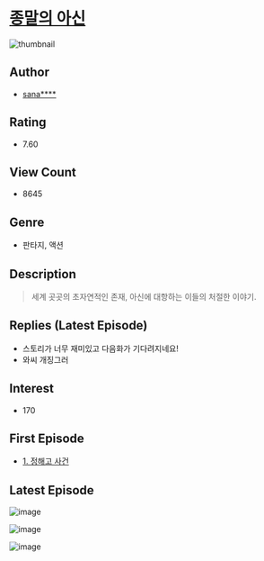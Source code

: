 # [종말의 아신](https://comic.naver.com/bestChallenge/list?titleId=796012)
![thumbnail](https://image-comic.pstatic.net/user_contents_data/challenge_comic/2022/09/27/356266/thumbnail_202x164bbb0a68a_9680_4cbb_a26b_3212277971b1_00008682.JPEG)

## Author
- [sana****](https://comic.naver.com/artistTitle?id=356266)

## Rating
- 7.60

## View Count
- 8645

## Genre
- 판타지, 액션

## Description
> 세계 곳곳의 초자연적인 존재, 아신에 대항하는 이들의 처절한 이야기.

## Replies (Latest Episode)
- 스토리가 너무 재미있고 다음화가 기다려지네요!
- 와씨 개징그러

## Interest
- 170

## First Episode
- [1. 정해고 사건](https://comic.naver.com/bestChallenge/detail?titleId=796012&no=9)

## Latest Episode
![image](https://image-comic.pstatic.net/user_contents_data/challenge_comic/2023/02/27/356266/upload_7378364266151293794.jpeg)

![image](https://image-comic.pstatic.net/user_contents_data/challenge_comic/2023/02/27/356266/upload_3977068124212127329.jpeg)

![image](https://image-comic.pstatic.net/user_contents_data/challenge_comic/2023/02/27/356266/upload_3558796111268687923.jpeg)
